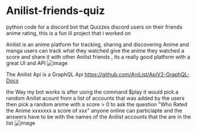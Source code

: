 # Anilist-friends-quiz
python code for a discord bot that Quizzes discord users on their friends anime rating, this is a fun lil project that i worked on


Anilist is an anime platform for tracking, sharing and discovering Anime and manga
users can track what they watched give the anime they watched a score and share it with other Anilist friends , its a really good platform with a great UI and API
![image](https://user-images.githubusercontent.com/38145053/179390301-88e1382b-f679-4e76-b683-18738f97c527.png)

The Anilist Api is a GraphQL Api https://github.com/AniList/ApiV2-GraphQL-Docs

the Way my bot works is after using the command $play it would pick a random Anilist acount from a list of accounts that was added by the users then pick a random anime with a score > 0 to ask the question "Who Rated the Anime xxxxxxx a score of xxx" anyone online can particiapte and the answers have to be with the names of the Anilist accounts that the are in the list 
![image](https://user-images.githubusercontent.com/38145053/179390455-5b155894-f71f-4221-88f5-47bcd018de1c.png)


